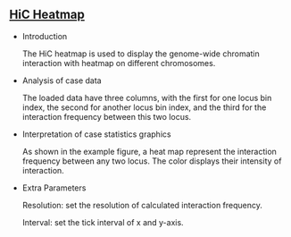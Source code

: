 ## [HiC Heatmap](https://hiplot.com.cn/basic/hic-heatmap)

- Introduction

  The HiC heatmap is used to display the genome-wide chromatin interaction with heatmap on different chromosomes.

- Analysis of case data

  The loaded data have three columns, with the first for one locus bin index, the second for another locus bin index, and the third for the interaction frequency between this two locus.

- Interpretation of case statistics graphics

  As shown in the example figure,  a heat map represent the  interaction frequency between any two locus. The color displays their intensity of interaction.

- Extra Parameters

  Resolution:  set the resolution of calculated interaction frequency.

  Interval: set the tick interval of x and y-axis.

